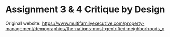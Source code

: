 # Assignment 3 & 4 Critique by Design
Original website: https://www.multifamilyexecutive.com/property-management/demographics/the-nations-most-gentrified-neighborhoods_o

